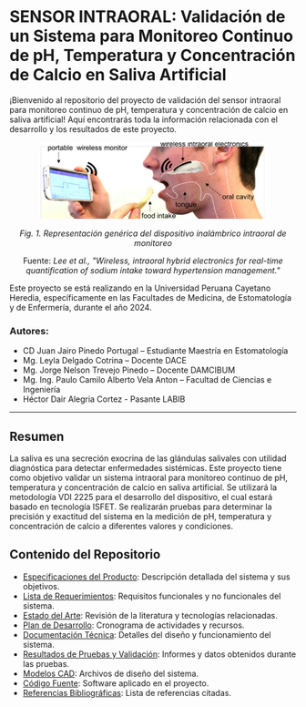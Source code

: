 # SENSOR INTRAORAL: Validación de un Sistema para Monitoreo Continuo de pH, Temperatura y Concentración de Calcio en Saliva Artificial

¡Bienvenido al repositorio del proyecto de validación del sensor intraoral para monitoreo continuo de pH, temperatura y concentración de calcio en saliva artificial! Aquí encontrarás toda la información relacionada con el desarrollo y los resultados de este proyecto.

<p align="center">
  <img src="images/sensor_reference_1.png" alt="Sensor de Referencia">
</p>
<p align="center"><i>Fig. 1. Representación genérica del dispositivo inalámbrico intraoral de monitoreo</i></p>
<p align="center">Fuente: <i>Lee et al., "Wireless, intraoral hybrid electronics for real-time quantification of sodium intake toward hypertension management."</i></p>

Este proyecto se está realizando en la Universidad Peruana Cayetano Heredia, específicamente en las Facultades de Medicina, de Estomatología y de Enfermería, durante el año 2024.

### Autores:
- CD Juan Jairo Pinedo Portugal – Estudiante Maestría en Estomatología
- Mg. Leyla Delgado Cotrina – Docente DACE
- Mg. Jorge Nelson Trevejo Pinedo – Docente DAMCIBUM
- Mg. Ing. Paulo Camilo Alberto Vela Anton – Facultad de Ciencias e Ingeniería
- Héctor Dair Alegria Cortez - Pasante LABIB

---

## Resumen
La saliva es una secreción exocrina de las glándulas salivales con utilidad diagnóstica para detectar enfermedades sistémicas. Este proyecto tiene como objetivo validar un sistema intraoral para monitoreo continuo de pH, temperatura y concentración de calcio en saliva artificial. Se utilizará la metodología VDI 2225 para el desarrollo del dispositivo, el cual estará basado en tecnología ISFET. Se realizarán pruebas para determinar la precisión y exactitud del sistema en la medición de pH, temperatura y concentración de calcio a diferentes valores y condiciones.

## Contenido del Repositorio
- [Especificaciones del Producto](Documentación/Especificacion_Producto.md): Descripción detallada del sistema y sus objetivos.
- [Lista de Requerimientos](Documentación/Lista_Requerimientos.md): Requisitos funcionales y no funcionales del sistema.
- [Estado del Arte](Documentación/Estado_Arte.md): Revisión de la literatura y tecnologías relacionadas.
- [Plan de Desarrollo](Documentación/Plan_Desarrollo.md): Cronograma de actividades y recursos.
- [Documentación Técnica](Documentación/Documentacion_Tecnica.md): Detalles del diseño y funcionamiento del sistema.
- [Resultados de Pruebas y Validación](Documentación/Resultados_Pruebas_Validacion.md): Informes y datos obtenidos durante las pruebas.
- [Modelos CAD](Documentación/Modelos_CAD.md): Archivos de diseño del sistema.
- [Código Fuente](Documentación/Codigo_Fuente.md): Software aplicado en el proyecto.
- [Referencias Bibliográficas](Documentación/Referencias_Bibliograficas.md): Lista de referencias citadas.
